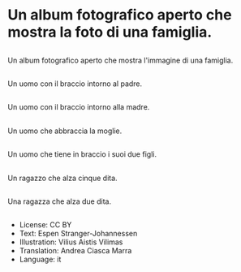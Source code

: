 # Un album fotografico aperto che mostra la foto di una famiglia.

##
Un album fotografico aperto che mostra l'immagine di una famiglia.

##
Un uomo con il braccio intorno al padre.

##
Un uomo con il braccio intorno alla madre.

##
Un uomo che abbraccia la moglie.

##
Un uomo che tiene in braccio i suoi due figli.

##
Un ragazzo che alza cinque dita.

##
Una ragazza che alza due dita.

##
* License: CC BY
* Text: Espen Stranger-Johannessen
* Illustration: Vilius Aistis Vilimas
* Translation: Andrea Ciasca Marra
* Language: it
